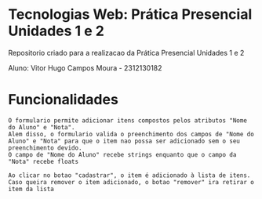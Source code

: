 # Tecnologias Web: Prática Presencial Unidades 1 e 2

Repositorio criado para a realizacao da Prática Presencial Unidades 1 e 2

Aluno: Vitor Hugo Campos Moura - 2312130182

# Funcionalidades

    O formulario permite adicionar itens compostos pelos atributos "Nome do Aluno" e "Nota".
    Alem disso, o formulario valida o preenchimento dos campos de "Nome do Aluno" e "Nota" para que o item nao possa ser adicionado sem o seu preenchimento devido.
    O campo de "Nome do Aluno" recebe strings enquanto que o campo da "Nota" recebe floats

    Ao clicar no botao "cadastrar", o item é adicionado à lista de itens.
    Caso queira remover o item adicionado, o botao "remover" ira retirar o item da lista


